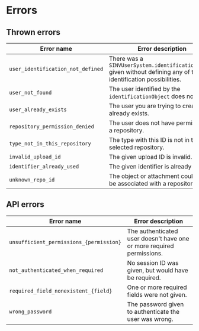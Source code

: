 # Errors

## Thrown errors

| Error name                        | Error description                                                                                                 | Thrown by                                                                                  |
| --------------------------------- | ----------------------------------------------------------------------------------------------------------------- | ------------------------------------------------------------------------------------------ |
| `user_identification_not_defined` | There was a `SINVUserSystem.identificationObject` given without defining any of the identification possibilities. | `SINVUserSystem.User.init()`                                                               |
| `user_not_found`                  | The user identified by the `identificationObject` does not exist.                                                 | `SINVUserSystem.User.init()`                                                               |
| `user_already_exists`             | The user you are trying to create already exists.                                                                 | `SINVUserSystem.createUser()`                                                              |
| `repository_permission_denied`    | The user does not have permission to a repository.                                                                | `SINVRepositories.Repository.userHasPermissionOrThrow()`                                   |
| `type_not_in_this_repository`     | The type with this ID is not in the selected repository.                                                          | `SINVRepositories.Repository.changeTypeName()`, `SINVRepositories.Repository.deleteType()` |
| `invalid_upload_id`               | The given upload ID is invalid.                                                                                   | `SINVUploads.moveAttachmentFile()`                                                         |
| `identifier_already_used`         | The given identifier is already in use.                                                                           | `SINVREpositories.Repository.createObject()`                                               |
| `unknown_repo_id`                 | The object or attachment could not be associated with a repository.                                               | `SINVUploadsinitializeDownloadRequest()`                                                   |

## API errors

| Error name                              | Error description                                                     |
| --------------------------------------- | --------------------------------------------------------------------- |
| `unsufficient_permissions_{permission}` | The authenticated user doesn't have one or more required permissions. |
| `not_authenticated_when_required`       | No session ID was given, but would have be required.                  |
| `required_field_nonexistent_{field}`    | One or more required fields were not given.                           |
| `wrong_password`                        | The password given to authenticate the user was wrong.                |
